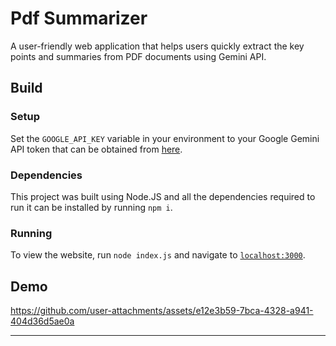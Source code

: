 # Pdf Summarizer
 A user-friendly web application that helps users quickly extract the key points and summaries from PDF documents using Gemini API.

## Build
### Setup
Set the `GOOGLE_API_KEY` variable in your environment to your Google Gemini API token that can be obtained from [here](https://ai.google.dev/gemini-api/docs/api-key).

### Dependencies
This project was built using Node.JS and all the dependencies required to run it can be installed by running `npm i`.

### Running
To view the website, run `node index.js` and navigate to [`localhost:3000`](https://localhost:3000).

## Demo
https://github.com/user-attachments/assets/e12e3b59-7bca-4328-a941-404d36d5ae0a

---

